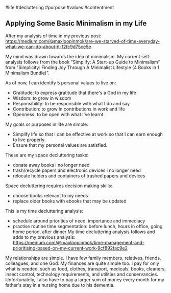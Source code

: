 #life 
#decluttering
#purpose 
#values
#contentment 

## Applying Some Basic Minimalism in my Life

After my analysis of time in my previous post:
https://medium.com/@maxloopinmok/are-we-starved-of-time-everyday-what-we-can-do-about-it-f2fc9d75ce5e

My mind was drawn towards the idea of minimalism.  My current self analysis follows from the book "Simplify: A Start-up Guide to Minimalism" from "Simplicity: Finding Joy Through A Minimalist Lifestyle (4 Books in 1 Minimalism Bundle)".  

As of now, I can identify 5 personal values to live on:
* Gratitude: to express gratitude that there's a God in my life
* Wisdom: to grow in wisdom
* Responsibility: to be responsible with what I do and say
* Contribution: to grow in contributions in work and life
* Openness: to be open with what I've learnt

My goals or purposes in life are simple:
* Simplify life so that I can be effective at work so that I can earn enough to live properly.  
* Ensure that my personal values are satisfied.  

These are my space decluttering tasks:
* donate away books i no longer need
* trash/recycle papers and electronic devices i no longer need
* relocate holders and containers of trashed papers and devices

Space decluttering requires decision making skills:
* choose books relevant to my needs
* replace older books with ebooks that may be updated

This is my time decluttering analysis:
* schedule around priorities of need, importance and immediacy
* practise routine time segmentation: before lunch, hours in office, going home period, after dinner
My time decluttering analysis follows and adds to my previous analysis:
https://medium.com/@maxloopinmok/time-management-and-prioritising-based-on-my-current-work-9cf892fac9e2

My relationships are simple.  I have few family members, relatives, friends, colleagues, and one God.  My finances are quite simple too.  I pay for only what is needed, such as food, clothes, transport, medicals, books, cleaners, insect control, technology requirements, and utilities and conservancies.  Unfortunately, I also have to pay a larger sum of money every month for my father's stay in a nursing home due to his dementia.




